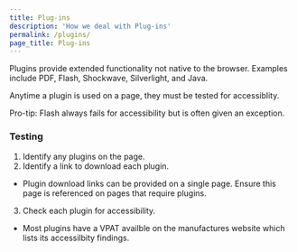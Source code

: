 ```yaml
---
title: Plug-ins
description: 'How we deal with Plug-ins'
permalink: /plugins/
page_title: Plug-ins
---
```

Plugins provide extended functionality not native to the browser. Examples include PDF, Flash, Shockwave, Silverlight, and Java.

Anytime a plugin is used on a page, they must be tested for accessiblity.

Pro-tip: Flash always fails for accessibility but is often given an exception.

### Testing

1. Identify any plugins on the page.
2. Identify a link to download each plugin.
 * Plugin download links can be provided on a single page. Ensure this page is referenced on pages that require plugins.
3. Check each plugin for accessibility.
  * Most plugins have a VPAT availble on the manufactures website which lists its accessilbity findings.

